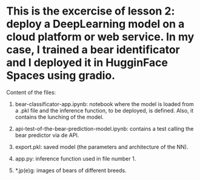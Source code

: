 # This is the excercise of lesson 2: deploy a DeepLearning model on a cloud platform or web service. In my case, I trained a bear identificator and I deployed it in HugginFace Spaces using gradio. 

Content of the files: 
1. bear-classificator-app.ipynb: notebook where the model is loaded from a .pkl file and the inference function, to be deployed, is defined. Also, it contains the lunching of the model. 
 
2. api-test-of-the-bear-prediction-model.ipynb: contains a test calling the bear predictor via de API.

3. export.pkl: saved model (the parameters and architecture of the NN). 

4. app.py: inference function used in file number 1.   

5. *.jp(e)g: images of bears of different breeds. 

